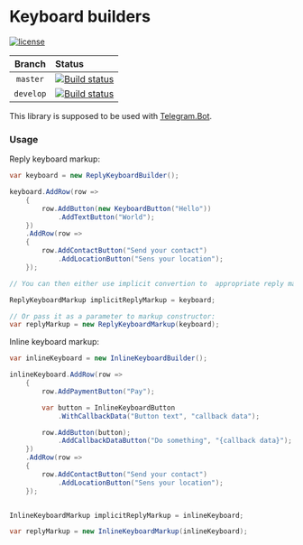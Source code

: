 # Keyboard builders

[![license](https://img.shields.io/github/license/Tuscen/Telegram.Bot.Extensions.KeyboardBuilders.svg)](https://github.com/Tuscen/Telegram.Bot.Extensions.KeyboardBuilders/blob/develop/LICENCE)

| Branch | Status |
|:------:|:-------|
| `master` | [![Build status](https://ci.appveyor.com/api/projects/status/6viiwy5alg7jk84f/branch/master?svg=true)](https://ci.appveyor.com/project/Tuscen/telegram-bot-extensions-keyboardbuilders/branch/master) |
| `develop` | [![Build status](https://ci.appveyor.com/api/projects/status/6viiwy5alg7jk84f/branch/develop?svg=true)](https://ci.appveyor.com/project/Tuscen/telegram-bot-extensions-keyboardbuilders/branch/develop) |

This library is supposed to be used with [Telegram.Bot](https://github.com/TelegramBots/Telegram.Bot).

### Usage

Reply keyboard markup:

```csharp
var keyboard = new ReplyKeyboardBuilder();

keyboard.AddRow(row =>
    {
        row.AddButton(new KeyboardButton("Hello"))
            .AddTextButton("World");
    })
    .AddRow(row =>
    {
        row.AddContactButton("Send your contact")
            .AddLocationButton("Sens your location");
    });

// You can then either use implicit convertion to  appropriate reply markup type:

ReplyKeyboardMarkup implicitReplyMarkup = keyboard;

// Or pass it as a parameter to markup constructor:
var replyMarkup = new ReplyKeyboardMarkup(keyboard);
```

Inline keyboard markup:
```csharp
var inlineKeyboard = new InlineKeyboardBuilder();

inlineKeyboard.AddRow(row =>
    {
        row.AddPaymentButton("Pay");

        var button = InlineKeyboardButton
            .WithCallbackData("Button text", "callback data");

        row.AddButton(button);
            .AddCallbackDataButton("Do something", "{callback data}");
    })
    .AddRow(row =>
    {
        row.AddContactButton("Send your contact")
            .AddLocationButton("Sens your location");
    });


InlineKeyboardMarkup implicitReplyMarkup = inlineKeyboard;

var replyMarkup = new InlineKeyboardMarkup(inlineKeyboard);
```
